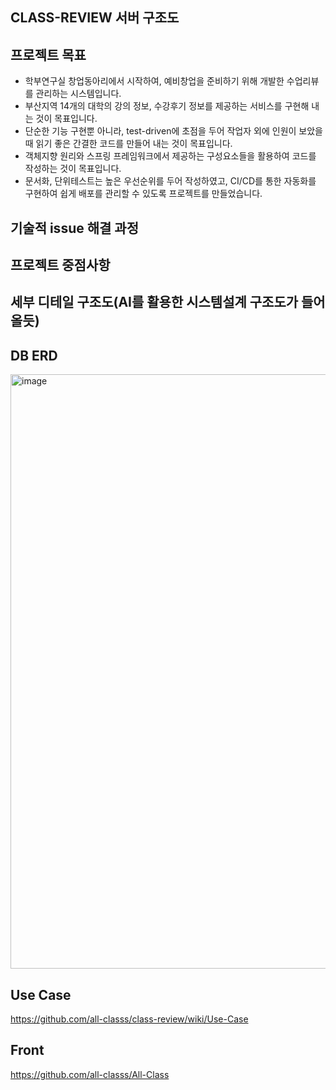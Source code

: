 CLASS-REVIEW 서버 구조도
---


프로젝트 목표
---
- 학부연구실 창업동아리에서 시작하여, 예비창업을 준비하기 위해 개발한 수업리뷰를 관리하는 시스템입니다.
- 부산지역 14개의 대학의 강의 정보, 수강후기 정보를 제공하는 서비스를 구현해 내는 것이 목표입니다.
- 단순한 기능 구현뿐 아니라, test-driven에 초점을 두어 작업자 외에 인원이 보았을때 읽기 좋은 간결한 코드를 만들어 내는 것이 목표입니다.
- 객체지향 원리와 스프링 프레임워크에서 제공하는 구성요소들을 활용하여 코드를 작성하는 것이 목표입니다.
- 문서화, 단위테스트는 높은 우선순위를 두어 작성하였고, CI/CD를 통한 자동화를 구현하여 쉽게 배포를 관리할 수 있도록 프로젝트를 만들었습니다.

기술적 issue 해결 과정
---

프로젝트 중점사항
---

세부 디테일 구조도(AI를 활용한 시스템설계 구조도가 들어올듯)
---

DB ERD
---

<img width="1314" height="951" alt="image" src="https://github.com/user-attachments/assets/55e293df-1197-463d-a38d-1e2e6ab0c655" />

Use Case
---

https://github.com/all-classs/class-review/wiki/Use-Case

Front
---

https://github.com/all-classs/All-Class
